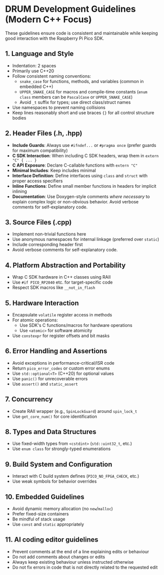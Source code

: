 # DRUM Development Guidelines (Modern C++ Focus)

These guidelines ensure code is consistent and maintainable while keeping good interaction with the Raspberry Pi Pico SDK.

## 1. Language and Style
- Indentation: 2 spaces
- Primarily use C++20
- Follow consistent naming conventions:
  - `snake_case` for functions, methods, and variables (common in embedded C++)
  - `UPPER_SNAKE_CASE` for macros and compile-time constants (`enum class` members can be `PascalCase` or `UPPER_SNAKE_CASE`)
  - Avoid `_t` suffix for types; use direct class/struct names
- Use namespaces to prevent naming collisions
- Keep lines reasonably short and use braces `{}` for all control structure bodies

## 2. Header Files (.h, .hpp)
- **Include Guards**: Always use `#ifndef...` or `#pragma once` (prefer guards for maximum compatibility)
- **C SDK Interaction**: When including C SDK headers, wrap them in `extern "C" { ... }`
- **C API Exposure**: Declare C-callable functions with `extern "C"`
- **Minimal Includes**: Keep includes minimal
- **Interface Definition**: Define interfaces using `class` and `struct` with proper access specifiers
- **Inline Functions**: Define small member functions in headers for implicit inlining
- **Documentation**: Use Doxygen-style comments *where necessary* to explain complex logic or non-obvious behavior. Avoid verbose comments for self-explanatory code.

## 3. Source Files (.cpp)
- Implement non-trivial functions here
- Use anonymous namespaces for internal linkage (preferred over `static`)
- Include corresponding header first
- Avoid verbose comments for self-explanatory code.

## 4. Platform Abstraction and Portability
- Wrap C SDK hardware in C++ classes using RAII
- Use `#if PICO_RP2040` etc. for target-specific code
- Respect SDK macros like `__not_in_flash`

## 5. Hardware Interaction
- Encapsulate `volatile` register access in methods
- For atomic operations:
  - Use SDK's C functions/macros for hardware operations
  - Use `<atomic>` for software atomicity
- Use `constexpr` for register offsets and bit masks

## 6. Error Handling and Assertions
- Avoid exceptions in performance-critical/ISR code
- Return `pico_error_codes` or custom error enums
- Use `std::optional<T>` (C++20) for optional values
- Use `panic()` for unrecoverable errors
- Use `assert()` and `static_assert`

## 7. Concurrency
- Create RAII wrapper (e.g., `SpinLockGuard`) around `spin_lock_t`
- Use `get_core_num()` for core identification

## 8. Types and Data Structures
- Use fixed-width types from `<cstdint>` (`std::uint32_t`, etc.)
- Use `enum class` for strongly-typed enumerations

## 9. Build System and Configuration
- Interact with C build system defines (`PICO_NO_FPGA_CHECK`, etc.)
- Use weak symbols for behavior overrides

## 10. Embedded Guidelines
- Avoid dynamic memory allocation (no `new`/`malloc`)
- Prefer fixed-size containers
- Be mindful of stack usage
- Use `const` and `static` appropriately

## 11. AI coding editor guidelines
- Prevent comments at the end of a line explaining edits or behaviour
- Do not add comments about changes or edits
- Always keep existing behaviour unless instructed otherwise
- Do not fix errors in code that is not directly related to the requested edit